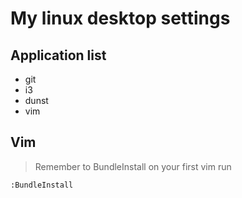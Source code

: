 My linux desktop settings
=========================

Application list
-------------------------
* git
* i3
* dunst
* vim

Vim
-------------------------
> Remember to BundleInstall on your first vim run

    :BundleInstall
